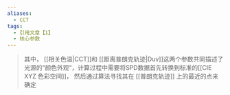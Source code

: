 ```yaml
---
aliases:
  - CCT
tags:
  - 引用文章【1】
  - 核心参数
---
```

> 其中， [[相关色温|CCT]]和  [[距离普朗克轨迹|Duv]]这两个参数共同描述了光源的“颜色外观“，计算过程中需要将SPD数据首先转换到标准的[[CIE XYZ 色彩空间]]， 然后通过算法寻找其在 [[普朗克轨迹]] 上的最近的点来确定

